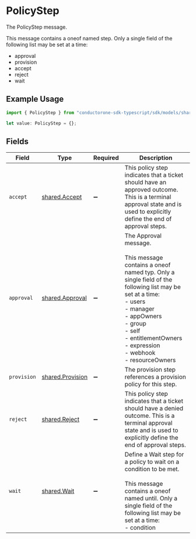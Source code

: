 # PolicyStep

The PolicyStep message.

This message contains a oneof named step. Only a single field of the following list may be set at a time:
  - approval
  - provision
  - accept
  - reject
  - wait


## Example Usage

```typescript
import { PolicyStep } from "conductorone-sdk-typescript/sdk/models/shared";

let value: PolicyStep = {};
```

## Fields

| Field                                                                                                                                                                                                                                                       | Type                                                                                                                                                                                                                                                        | Required                                                                                                                                                                                                                                                    | Description                                                                                                                                                                                                                                                 |
| ----------------------------------------------------------------------------------------------------------------------------------------------------------------------------------------------------------------------------------------------------------- | ----------------------------------------------------------------------------------------------------------------------------------------------------------------------------------------------------------------------------------------------------------- | ----------------------------------------------------------------------------------------------------------------------------------------------------------------------------------------------------------------------------------------------------------- | ----------------------------------------------------------------------------------------------------------------------------------------------------------------------------------------------------------------------------------------------------------- |
| `accept`                                                                                                                                                                                                                                                    | [shared.Accept](../../../sdk/models/shared/accept.md)                                                                                                                                                                                                       | :heavy_minus_sign:                                                                                                                                                                                                                                          | This policy step indicates that a ticket should have an approved outcome. This is a terminal approval state and is used to explicitly define the end of approval steps.                                                                                     |
| `approval`                                                                                                                                                                                                                                                  | [shared.Approval](../../../sdk/models/shared/approval.md)                                                                                                                                                                                                   | :heavy_minus_sign:                                                                                                                                                                                                                                          | The Approval message.<br/><br/>This message contains a oneof named typ. Only a single field of the following list may be set at a time:<br/>  - users<br/>  - manager<br/>  - appOwners<br/>  - group<br/>  - self<br/>  - entitlementOwners<br/>  - expression<br/>  - webhook<br/>  - resourceOwners<br/> |
| `provision`                                                                                                                                                                                                                                                 | [shared.Provision](../../../sdk/models/shared/provision.md)                                                                                                                                                                                                 | :heavy_minus_sign:                                                                                                                                                                                                                                          | The provision step references a provision policy for this step.                                                                                                                                                                                             |
| `reject`                                                                                                                                                                                                                                                    | [shared.Reject](../../../sdk/models/shared/reject.md)                                                                                                                                                                                                       | :heavy_minus_sign:                                                                                                                                                                                                                                          | This policy step indicates that a ticket should have a denied outcome. This is a terminal approval state and is used to explicitly define the end of approval steps.                                                                                        |
| `wait`                                                                                                                                                                                                                                                      | [shared.Wait](../../../sdk/models/shared/wait.md)                                                                                                                                                                                                           | :heavy_minus_sign:                                                                                                                                                                                                                                          | Define a Wait step for a policy to wait on a condition to be met.<br/><br/>This message contains a oneof named until. Only a single field of the following list may be set at a time:<br/>  - condition<br/>                                                |